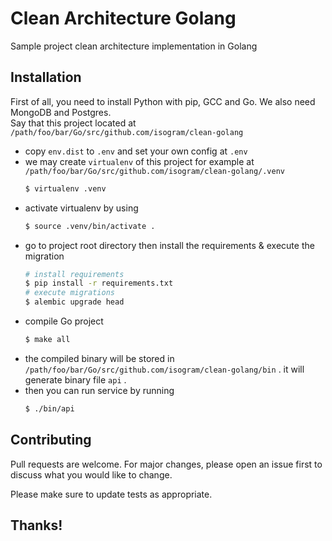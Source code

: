 # Clean Architecture Golang

Sample project clean architecture implementation in Golang

## Installation

First of all, you need to install Python with pip, GCC and Go. We also need MongoDB and Postgres.  
Say that this project located at `/path/foo/bar/Go/src/github.com/isogram/clean-golang`

- copy `env.dist` to `.env` and set your own config at `.env`
- we may create `virtualenv` of this project for example at `/path/foo/bar/Go/src/github.com/isogram/clean-golang/.venv`
    ```bash
    $ virtualenv .venv
    ```
- activate virtualenv by using
    ```bash
    $ source .venv/bin/activate .
    ```
- go to project root directory then install the requirements & execute the migration
    ```bash
    # install requirements
    $ pip install -r requirements.txt
    # execute migrations
    $ alembic upgrade head
    ```
- compile Go project
    ```bash
    $ make all
    ```
- the compiled binary will be stored in `/path/foo/bar/Go/src/github.com/isogram/clean-golang/bin` . it will generate binary file `api` .
- then you can run service by running
    ```bash
    $ ./bin/api
    ```

## Contributing
Pull requests are welcome. For major changes, please open an issue first to discuss what you would like to change.

Please make sure to update tests as appropriate.

## Thanks!
